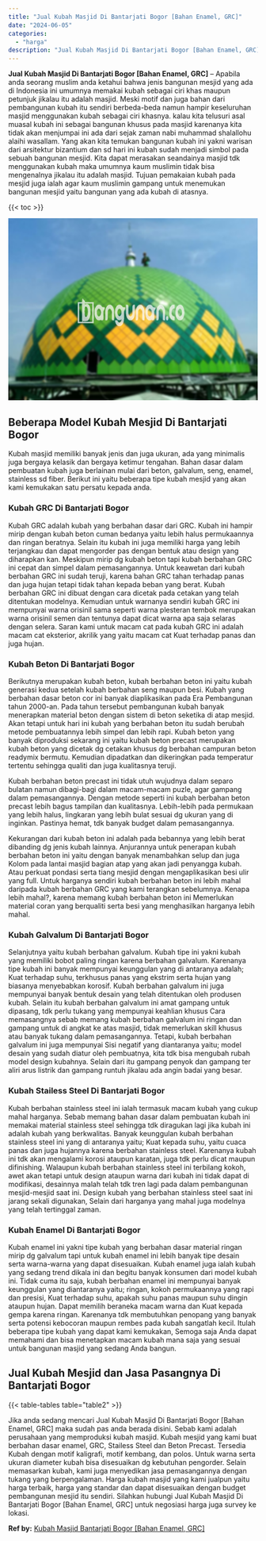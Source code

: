 ```yaml
---
title: "Jual Kubah Masjid Di Bantarjati Bogor [Bahan Enamel, GRC]"
date: "2024-06-05"
categories: 
  - "harga"
description: "Jual Kubah Masjid Di Bantarjati Bogor [Bahan Enamel, GRC]. Jika anda sedang mencari Jual Kubah Masjid Di Bantarjati Bogor [Bahan Enamel, GRC] maka sudah pa..."
---
```


**Jual Kubah Masjid Di Bantarjati Bogor \[Bahan Enamel, GRC\]** – Apabila anda seorang muslim anda ketahui bahwa jenis bangunan mesjid yang ada di Indonesia ini umumnya memakai kubah sebagai ciri khas maupun petunjuk jikalau itu adalah masjid. Meski motif dan juga bahan dari pembangunan kubah itu sendiri berbeda-beda namun hampir keseluruhan masjid menggunakan kubah sebagai ciri khasnya. kalau kita telusuri asal muasal kubah ini sebagai bangunan khusus pada masjid karenanya kita tidak akan menjumpai ini ada dari sejak zaman nabi muhammad shalallohu alaihi wasallam. Yang akan kita temukan bangunan kubah ini yakni warisan dari arsitektur bizantium dan sd hari ini kubah sudah menjadi simbol pada sebuah bangunan mesjid. Kita dapat merasakan seandainya masjid tdk menggunakan kubah maka umumnya kaum muslimin tidak bisa mengenalnya jikalau itu adalah masjid. Tujuan pemakaian kubah pada mesjid juga ialah agar kaum muslimin gampang untuk menemukan bangunan mesjid yaitu bangunan yang ada kubah di atasnya.

{{< toc >}}

![Jual Kubah Masjid Di Bantarjati Bogor [Bahan Enamel, GRC]](/images/jual-kubah-masjid-12.png)

## Beberapa Model Kubah Mesjid Di Bantarjati Bogor

Kubah masjid memiliki banyak jenis dan juga ukuran, ada yang minimalis juga bergaya kelasik dan bergaya ketimur tengahan. Bahan dasar dalam pembuatan kubah juga berlainan mulai dari beton, galvalum, seng, enamel, stainless sd fiber. Berikut ini yaitu beberapa tipe kubah mesjid yang akan kami kemukakan satu persatu kepada anda.

### Kubah GRC Di Bantarjati Bogor

Kubah GRC adalah kubah yang berbahan dasar dari GRC. Kubah ini hampir mirip dengan kubah beton cuman bedanya yaitu lebih halus permukaannya dan ringan beratnya. Selain itu kubah ini juga memiliki harga yang lebih terjangkau dan dapat mengorder pas dengan bentuk atau design yang diharapkan kan. Meskipun mirip dg kubah beton tapi kubah berbahan GRC ini cepat dan simpel dalam pemasangannya. Untuk keawetan dari kubah berbahan GRC ini sudah teruji, karena bahan GRC tahan terhadap panas dan juga hujan tetapi tidak tahan kepada beban yang berat. Kubah berbahan GRC ini dibuat dengan cara dicetak pada cetakan yang telah ditentukan modelnya. Kemudian untuk warnanya sendiri kubah GRC ini mempunyai warna orisinil sama seperti warna plesteran tembok merupakan warna orisinil semen dan tentunya dapat dicat warna apa saja selaras dengan selera. Saran kami untuk macam cat pada kubah GRC ini adalah macam cat eksterior, akrilik yang yaitu macam cat Kuat terhadap panas dan juga hujan.

### Kubah Beton Di Bantarjati Bogor

Berikutnya merupakan kubah beton, kubah berbahan beton ini yaitu kubah generasi kedua setelah kubah berbahan seng maupun besi. Kubah yang berbahan dasar beton cor ini banyak diaplikasikan pada Era Pembangunan tahun 2000-an. Pada tahun tersebut pembangunan kubah banyak menerapkan material beton dengan sistem di beton seketika di atap mesjid. Akan tetapi untuk hari ini kubah yang berbahan beton itu sudah berubah metode pembuatannya lebih simpel dan lebih rapi. Kubah beton yang banyak diproduksi sekarang ini yaitu kubah beton precast merupakan kubah beton yang dicetak dg cetakan khusus dg berbahan campuran beton readymix bermutu. Kemudian dipadatkan dan dikeringkan pada temperatur tertentu sehingga qualiti dan juga kualitasnya teruji.

Kubah berbahan beton precast ini tidak utuh wujudnya dalam separo bulatan namun dibagi-bagi dalam macam-macam puzle, agar gampang dalam pemasangannya. Dengan metode seperti ini kubah berbahan beton precast lebih bagus tampilan dan kualitasnya. Lebih-lebih pada permukaan yang lebih halus, lingkaran yang lebih bulat sesuai dg ukuran yang di inginkan. Pastinya hemat, tdk banyak budget dalam pemasangannya.

Kekurangan dari kubah beton ini adalah pada bebannya yang lebih berat dibanding dg jenis kubah lainnya. Anjurannya untuk penerapan kubah berbahan beton ini yaitu dengan banyak menambahkan selup dan juga Kolom pada lantai masjid bagian atap yang akan jadi penyangga kubah. Atau perkuat pondasi serta tiang mesjid dengan mengaplikasikan besi ulir yang full. Untuk harganya sendiri kubah berbahan beton ini lebih mahal daripada kubah berbahan GRC yang kami terangkan sebelumnya. Kenapa lebih mahal?, karena memang kubah berbahan beton ini Memerlukan material coran yang berqualiti serta besi yang menghasilkan harganya lebih mahal.

### Kubah Galvalum Di Bantarjati Bogor

Selanjutnya yaitu kubah berbahan galvalum. Kubah tipe ini yakni kubah yang memiliki bobot paling ringan karena berbahan galvalum. Karenanya tipe kubah ini banyak mempunyai keunggulan yang di antaranya adalah; Kuat terhadap suhu, terkhusus panas yang ekstrim serta hujan yang biasanya menyebabkan korosif. Kubah berbahan galvalum ini juga mempunyai banyak bentuk desain yang telah ditentukan oleh produsen kubah. Selain itu kubah berbahan galvalum ini amat gampang untuk dipasang, tdk perlu tukang yang mempunyai keahlian khusus Cara memasangnya sebab memang kubah berbahan galvalum ini ringan dan gampang untuk di angkat ke atas masjid, tidak memerlukan skill khusus atau banyak tukang dalam pemasangannya. Tetapi, kubah berbahan galvalum ini juga mempunyai Sisi negatif yang diantaranya yaitu; model desain yang sudah diatur oleh pembuatnya, kita tdk bisa mengubah rubah model design kubahnya. Selain dari itu gampang penyok dan gampang ter aliri arus listrik dan gampang runtuh jikalau ada angin badai yang besar.

### Kubah Stailess Steel Di Bantarjati Bogor

Kubah berbahan stainless steel ini ialah termasuk macam kubah yang cukup mahal harganya. Sebab memang bahan dasar dalam pembuatan kubah ini memakai material stainless steel sehingga tdk diragukan lagi jika kubah ini adalah kubah yang berkwalitas. Banyak keunggulan kubah berbahan stainless steel ini yang di antaranya yaitu; Kuat kepada suhu, yaitu cuaca panas dan juga hujannya karena berbahan stainless steel. Karenanya kubah ini tdk akan mengalami korosi ataupun karatan, juga tdk perlu dicat maupun difinishing. Walaupun kubah berbahan stainless steel ini terbilang kokoh, awet akan tetapi untuk design ataupun warna dari kubah ini tidak dapat di modifikasi, desainnya malah telah tdk tren lagi pada dalam pembangunan mesjid-mesjid saat ini. Design kubah yang berbahan stainless steel saat ini jarang sekali digunakan, Selain dari harganya yang mahal juga modelnya yang telah tertinggal zaman.

### Kubah Enamel Di Bantarjati Bogor

Kubah enamel ini yakni tipe kubah yang berbahan dasar material ringan mirip dg galvalum tapi untuk kubah enamel ini lebih banyak tipe desain serta warna-warna yang dapat disesuaikan. Kubah enamel juga ialah kubah yang sedang trend dikala ini dan begitu banyak konsumen dari model kubah ini. Tidak cuma itu saja, kubah berbahan enamel ini mempunyai banyak keunggulan yang diantaranya yaitu; ringan, kokoh permukaannya yang rapi dan presisi, Kuat terhadap suhu, apakah suhu panas maupun suhu dingin ataupun hujan. Dapat memilih beraneka macam warna dan Kuat kepada gempa karena ringan. Karenanya tdk membutuhkan penopang yang banyak serta potensi kebocoran maupun rembes pada kubah sangatlah kecil. Itulah beberapa tipe kubah yang dapat kami kemukakan, Semoga saja Anda dapat memahami dan bisa menetapkan macam kubah mana saja yang sesuai untuk bangunan masjid yang sedang Anda bangun.

## Jual Kubah Mesjid dan Jasa Pasangnya Di Bantarjati Bogor

{{< table-tables table="table2" >}}

Jika anda sedang mencari Jual Kubah Masjid Di Bantarjati Bogor \[Bahan Enamel, GRC\] maka sudah pas anda berada disini. Sebab kami adalah perusahaan yang memproduksi kubah masjid. Kubah mesjid yang kami buat berbahan dasar enamel, GRC, Stailess Steel dan Beton Precast. Tersedia Kubah dengan motif kaligrafi, motif kembang, dan polos. Untuk warna serta ukuran diameter kubah bisa disesuaikan dg kebutuhan pengorder. Selain memasarkan kubah, kami juga menyedikan jasa pemasangannya dengan tukang yang berpengalaman. Harga kubah masjid yang kami jualpun yaitu harga terbaik, harga yang standar dan dapat disesuaikan dengan budget pembangunan mesjid itu sendiri. Silahkan hubungi Jual Kubah Masjid Di Bantarjati Bogor \[Bahan Enamel, GRC\] untuk negosiasi harga juga survey ke lokasi.

**Ref by:** [Kubah Masjid Bantarjati Bogor [Bahan Enamel, GRC]](https://id.wikipedia.org/wiki/Kubah)
